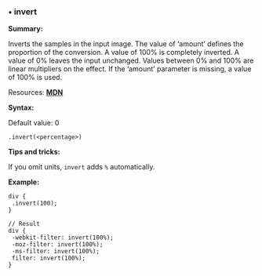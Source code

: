### <a name="invert"></a> &#8226; invert
**Summary:**

Inverts the samples in the input image. The value of ‘amount’ defines the proportion of the conversion. A value of 100% is completely inverted. A value of 0% leaves the input unchanged. Values between 0% and 100% are linear multipliers on the effect. If the ‘amount’ parameter is missing, a value of 100% is used.

Resources: **<a href="https://developer.mozilla.org/en-US/docs/Web/CSS/filter#invert()">MDN</a>**

**Syntax:**

Default value: 0

    .invert(<percentage>) 

**Tips and tricks:**

  If you omit units, `invert` adds `%` automatically. 
  
**Example:**

    div {
     .invert(100);
    }
    
    // Result
    div {
     -webkit-filter: invert(100%);
     -moz-filter: invert(100%);
     -ms-filter: invert(100%);
     filter: invert(100%);
    }


